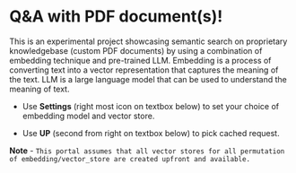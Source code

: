 # Q&A with PDF  document(s)! 

This is an experimental project showcasing semantic search on proprietary knowledgebase (custom PDF documents) by using a combination of embedding technique and pre-trained LLM. Embedding is a process of converting text into a vector representation that captures the meaning of the text. LLM is a large language model that can be used to understand the meaning of text.

* Use **Settings** (right most icon on textbox below) to set your choice of embedding model and vector store.

* Use **UP** (second from right on textbox below) to pick cached request.

**Note** - `This portal assumes that all vector stores for all permutation of embedding/vector_store are created upfront and available.`

